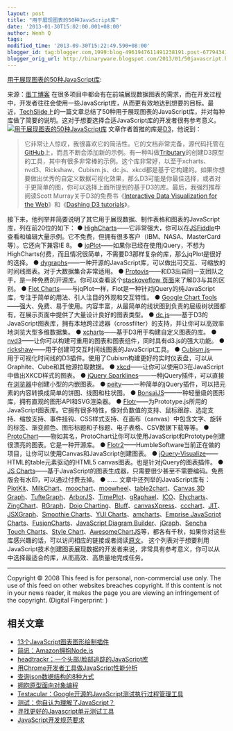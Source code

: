 ```yaml
---
layout: post
title: "用于展现图表的50种JavaScript库"
date: '2013-01-30T15:02:00.001+08:00'
author: Wenh Q
tags:
modified_time: '2013-09-30T15:22:49.590+08:00'
blogger_id: tag:blogger.com,1999:blog-4961947611491238191.post-6779434144241149112
blogger_orig_url: http://binaryware.blogspot.com/2013/01/50javascript.html
---
```


[用于展现图表的50种JavaScript库](http://blog.jobbole.com/32861/?utm_source=rss&utm_medium=rss&utm_campaign=%25e7%2594%25a8%25e4%25ba%258e%25e5%25b1%2595%25e7%258e%25b0%25e5%259b%25be%25e8%25a1%25a8%25e7%259a%258450%25e7%25a7%258djavascript%25e5%25ba%2593):

来源：[蛋丁博客](http://www.danding.net/2013/01/%E7%94%A8%E4%BA%8E%E5%B1%95%E7%8E%B0%E5%9B%BE%E8%A1%A8%E7%9A%8450%E7%A7%8Djavascript%E5%BA%93)
在很多项目中都会有在前端展现数据图表的需求，而在开发过程中，开发者往往会使用一些JavaScript库，从而更有效地达到想要的目标。最近，[TechSlide](http://techslides.com/)上的一篇文章总结了50种用于展现图表的JavaScript库，并对每种库做了简要的说明。这对于想要选择合适JavaScript库的开发者很有参考意义。
[![用于展现图表的50种JavaScript库](http://blog.jobbole.com/wp-content/uploads/2011/06/javascript-logo.png "用于展现图表的50种JavaScript库")](http://blog.jobbole.com/wp-content/uploads/2011/06/javascript-logo.png "用于展现图表的50种JavaScript库")
文章作者首推的库是[D3](http://d3js.org/)，他说到：

> 它非常让人惊叹，我很喜欢它的简洁性。它的文档非常完备，源代码托管在[GitHub](http://blog.jobbole.com/6492/ "GitHub如何运作：时间并不决定一切")上，而且不断会添加新的示例。有一种叫做[Tributary](http://tributary.io/)的创建D3原型的工具，其中有很多非常棒的示例。这个库非常好，以至于xcharts、nvd3、Rickshaw、Cubism.js、dc.js、xkcd都是基于它构建的。如果你想要做出优秀的自定义数据可视化效果，那么D3可能是你最佳选择，或者对于更简单的图，你可以选择上面所提到的基于D3的库。最后，我强烈推荐阅读Scott
> Murray关于D3的免费书《[Interactive Data Visualization for the
> Web](http://ofps.oreilly.com/titles/9781449339739/)》和《[Dashing D3
> tutorials](http://www.dashingd3js.com/)》。

接下来，他列举并简要说明了其它用于展现数据、制作表格和图表的JavaScript库，列在前20位的如下：
●
[HighCharts](http://www.highcharts.com/)——它非常强大，你可以在[JSFiddle](http://www.highcharts.com/demo/)中查看和编辑大量示例。它不免费，但拥有很多客户（IBM、NASA、MasterCard等）。它还向下兼容IE
8。
●
[jqPlot](http://www.jqplot.com/)——如果你已经在使用jQuery，不想为HighCharts付费，而且情况很简单，不需要D3那样复杂的库，那么jqPlot是很好的选择。
●
[dygraphs](http://dygraphs.com/)——一种开源的JavaScript库，可以做出可交互、可缩放的时间线图表。对于大数据集合非常适用。
●
[Protovis](http://mbostock.github.com/protovis/)——和D3出自同一支团队之手，是一种免费的开源库。你可以查看这个[stackoveflow
页面](http://stackoverflow.com/questions/6212104/protovis-vs-d3-js)来了解D3与其的区别。
● [Flot
Charts](http://www.flotcharts.org/)——与jqPlot一样，Flot是一种针对jQuery的纯JavaScript库，专注于简单的用法、引人注目的外观和交互特性。
● [Google Chart
Tools](https://developers.google.com/chart/)——强大、免费、易于使用。内容丰富，从最简单的线状图到负责的层级树状图都有，在展示页面中提供了大量设计良好的图表类型。
●
[dc.js](http://nickqizhu.github.com/dc.js/)——基于D3的JavaScript图表库，拥有本地跨过滤器（crossfilter）的支持，并让你可以高效率地浏览大型多维数据集。
●
[xcharts](http://tenxer.github.com/xcharts/)——基于D3用于构建自定义图表的库。
●
[nvd3](http://nvd3.com/)——让你可以构建可重用的图表和图表组件，同时具有d3.js的强大功能。
●
[rickshaw](http://code.shutterstock.com/rickshaw/)——用于创建可交互时间线图表的JavaScript工具。
●
[Cubism.js](http://square.github.com/cubism/)——用于可视化时间线的D3插件。使用了Cubism构建更好的实时仪表盘，可以从Graphite、Cube和其他源拉取数据。
●
[xkcd](http://dan.iel.fm/xkcd/)——让你可以使用D3在JavaScript中做出XKCD样式的图表。
● [jQuery
Sparklines](http://www.omnipotent.net/jquery.sparkline/)——一种jQuery插件，可以直接在[浏览器](http://blog.jobbole.com/12749/ "浏览器")中创建小型的内嵌图表。
●
[peity](http://benpickles.github.com/peity/)——一种简单的jQuery插件，可以把元素的内容转换成简单的饼图、线图和柱状图。
●
[BonsaiJS](http://bonsaijs.org/)——一种轻量级的图形库，拥有直观的图形API和SVG渲染器。
●
[Flotr](http://code.google.com/p/flotr/)——为Prototype.js所用的JavaScript图表库。它拥有很多特性，像对负数值的支持、鼠标跟踪、选定支持、缩放支持、事件挂钩、CSS样式支持、在画布（canvas）中包含文字、旋转的标签、渐变颜色、图形标题和子标题、电子表格、CSV数据下载等等。
●
[ProtoChart](http://code.google.com/p/protochart/)——物如其名，ProtoChart让你可以使用JavaScript和Prototype创建很漂亮的图表。它是一种开源库。
●
[Flotr2](http://humblesoftware.com/flotr2/)——HumbleSoftware当前正在做的项目，让你可以使用Canvas和JavaScript创建图表。
●
[jQuery-Visualize](https://github.com/filamentgroup/jQuery-Visualize)——HTML的table元素驱动的HTML5
canvas图表。也是针对jQuery的图表插件。
● [JS
Charts](http://www.jscharts.com/)——基于JavaScript的图表生成器，只需要很少甚至不需要编码。免费版会有水印，可以通过付费去掉。
● ……
文章中还列举的JavaScript库有：[PlotKit](http://www.liquidx.net/plotkit/)、[MilkChart](http://mootools.net/forge/p/milkchart)、[moochart](http://moochart.coneri.se/)、[moowheel](http://www.labs.unwieldy.net/moowheel/)、[table2chart](http://mootools.net/forge/p/table2chart)、[Canvas
3D
Graph](http://dragan.yourtree.org/code/canvas-3d-graph/)、[TufteGraph](http://xaviershay.github.com/tufte-graph/)、[ArborJS](http://arborjs.org/)、[TimePlot](http://www.simile-widgets.org/timeplot/)、[gRaphael](http://g.raphaeljs.com/)、[ICO](https://github.com/uiteoi/ico)、[Elycharts](http://elycharts.com/)、[ZingChart](http://www.zingchart.com/)、[RGraph](http://www.rgraph.net/)、[Dojo
Charting](http://dojotoolkit.org/documentation/tutorials/1.8/charting/)、[Bluff](http://bluff.jcoglan.com/)、[canvasXpress](http://canvasxpress.org/)、[ccchart](http://jsgt.org/c/test/ws.htm)、[JIT](http://philogb.github.com/jit/)、[JSXGraph](http://jsxgraph.uni-bayreuth.de/wp/)、[Smoothie
Charts](http://smoothiecharts.org/)、[YUI
Charts](http://yuilibrary.com/yui/docs/charts/)、[amcharts](http://www.amcharts.com/javascript-charts/)、[Emprise
JavaScript
Charts](http://www.ejschart.com/)、[FusionCharts](http://www.fusioncharts.com/)、[JavaScript
Diagram
Builder](http://www.lutanho.net/diagram/)、[jGraph](http://www.jgraph.com/index.html)、[Sencha
Touch Charts](http://www.sencha.com/products/touch/charts/)、[Style
Chart](http://chart.inetsoft.com/)、[AwesomeChartJS](http://cyberpython.github.com/AwesomeChartJS/)等，都各有千秋，如果你对这些库感兴趣的话，可以访问相应的链接或者阅读[原文](http://techslides.com/50-javascript-charting-and-graphics-libraries/)。
这个列表对于想要利用JavaScript技术创建图表展现数据的开发者来说，非常具有参考意义，你可以从中选择最适合的库，从而高效、高质量地完成任务。

* * * * *

Copyright © 2008
This feed is for personal, non-commercial use only.
The use of this feed on other websites breaches copyright. If this
content is not in your news reader, it makes the page you are viewing an
infringement of the copyright. (Digital Fingerprint:
)

相关文章
--------

-   [13个JavaScript图表图形绘制插件](http://blog.jobbole.com/13671/)
-   [简讯：Amazon拥抱Node.js](http://blog.jobbole.com/31104/)
-   [headtrackr：一个头部/脸部追踪的JavaScript库](http://blog.jobbole.com/31213/)
-   [用Chrome开发者工具做JavaScript性能分析](http://blog.jobbole.com/31178/)
-   [查询json数据结构的8种方式](http://blog.jobbole.com/31166/)
-   [拥抱原型面向对象编程](http://blog.jobbole.com/31274/)
-   [Testacular：Google开源的JavaScript测试执行过程管理工具](http://blog.jobbole.com/30134/)
-   [测试：你自认为理解了JavaScript？](http://blog.jobbole.com/30468/)
-   [寻找更好的Javascript单元测试工具](http://blog.jobbole.com/30738/)
-   [JavaScript开发规范要求](http://blog.jobbole.com/30854/)
